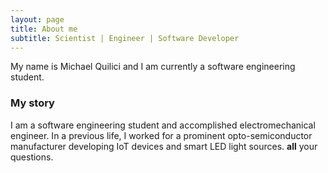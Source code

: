 ```yaml
---
layout: page
title: About me
subtitle: Scientist | Engineer | Software Developer
---
```


My name is Michael Quilici and I am currently a software engineering student.

### My story

I am a software engineering student and accomplished electromechanical engineer. In a previous life, I worked for a prominent opto-semiconductor manufacturer developing IoT devices and smart LED light sources.
**all** your questions.
